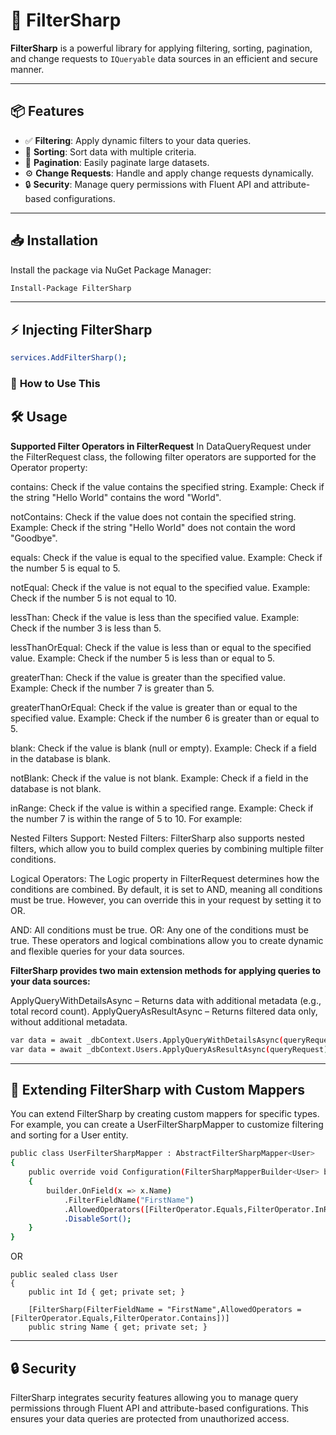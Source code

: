 # 🚀 **FilterSharp**

**FilterSharp** is a powerful library for applying filtering, sorting, pagination, and change requests to `IQueryable` data sources in an efficient and secure manner.

---

## 📦 **Features**

- ✅ **Filtering**: Apply dynamic filters to your data queries.
- 🔄 **Sorting**: Sort data with multiple criteria.
- 📄 **Pagination**: Easily paginate large datasets.
- ⚙️ **Change Requests**: Handle and apply change requests dynamically.
- 🔒 **Security**: Manage query permissions with Fluent API and attribute-based configurations.

---

## 📥 **Installation**

Install the package via NuGet Package Manager:

```bash
Install-Package FilterSharp
```
---

##  ⚡ **Injecting FilterSharp** ##
```bash
services.AddFilterSharp();
```

### 🔹 **How to Use This**

## 🛠️ **Usage** ##


**Supported Filter Operators in FilterRequest**
In DataQueryRequest under the FilterRequest class, the following filter operators are supported for the Operator property:

contains: Check if the value contains the specified string.
Example: Check if the string "Hello World" contains the word "World".

notContains: Check if the value does not contain the specified string.
Example: Check if the string "Hello World" does not contain the word "Goodbye".

equals: Check if the value is equal to the specified value.
Example: Check if the number 5 is equal to 5.

notEqual: Check if the value is not equal to the specified value.
Example: Check if the number 5 is not equal to 10.

lessThan: Check if the value is less than the specified value.
Example: Check if the number 3 is less than 5.

lessThanOrEqual: Check if the value is less than or equal to the specified value.
Example: Check if the number 5 is less than or equal to 5.

greaterThan: Check if the value is greater than the specified value.
Example: Check if the number 7 is greater than 5.

greaterThanOrEqual: Check if the value is greater than or equal to the specified value.
Example: Check if the number 6 is greater than or equal to 5.

blank: Check if the value is blank (null or empty).
Example: Check if a field in the database is blank.

notBlank: Check if the value is not blank.
Example: Check if a field in the database is not blank.

inRange: Check if the value is within a specified range.
Example: Check if the number 7 is within the range of 5 to 10.
For example:

Nested Filters Support:
Nested Filters: FilterSharp also supports nested filters, which allow you to build complex queries by combining multiple filter conditions.

Logical Operators:
The Logic property in FilterRequest determines how the conditions are combined. By default, it is set to AND, meaning all conditions must be true. However, you can override this in your request by setting it to OR.

AND: All conditions must be true.
OR: Any one of the conditions must be true.
These operators and logical combinations allow you to create dynamic and flexible queries for your data sources.

**FilterSharp provides two main extension methods for applying queries to your data sources:**

ApplyQueryWithDetailsAsync – Returns data with additional metadata (e.g., total record count).
ApplyQueryAsResultAsync – Returns filtered data only, without additional metadata.

```bash
var data = await _dbContext.Users.ApplyQueryWithDetailsAsync(queryRequest); 
var data = await _dbContext.Users.ApplyQueryAsResultAsync(queryRequest);
```
---
## 🔄 Extending FilterSharp with Custom Mappers ##
You can extend FilterSharp by creating custom mappers for specific types. For example, you can create a UserFilterSharpMapper to customize filtering and sorting for a User entity.
```bash
public class UserFilterSharpMapper : AbstractFilterSharpMapper<User>
{
    public override void Configuration(FilterSharpMapperBuilder<User> builder)
    {
        builder.OnField(x => x.Name)
            .FilterFieldName("FirstName")
            .AllowedOperators([FilterOperator.Equals,FilterOperator.InRange])
            .DisableSort();
    }
}
```
OR

```code
public sealed class User
{
    public int Id { get; private set; }

    [FilterSharp(FilterFieldName = "FirstName",AllowedOperators = [FilterOperator.Equals,FilterOperator.Contains])]
    public string Name { get; private set; } 

```
---
## 🔒 **Security** ##

FilterSharp integrates security features allowing you to manage query permissions through Fluent API and attribute-based configurations. This ensures your data queries are protected from unauthorized access.


